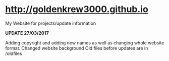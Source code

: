 # http://goldenkrew3000.github.io
My Website for projects/update information

****UPDATE 27/03/2017****

Adding copyright and adding new names as well as changing whole website format.
Changed website background
Old files before updates are in /oldfiles
